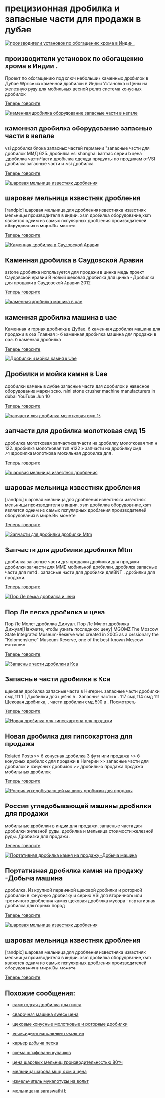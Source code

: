 # прецизионная дробилка и запасные части для продажи в дубае
<a href="https://mnn.zoosnet.net/LR/Chatpre.aspx?id=MNN94995150&p=https://consultis.com.pl/" target="_blank">![производители установок по обогащению хрома в Индии .](https://github.com/millmachine/images/raw/main/244.jpg)</a>
## производители установок по обогащению хрома в Индии .
Проект по обогащению под ключ  небольших каменных дробилок в Дубае Wprice из каменной дробилки в Индии Установка и Цены на железную руду для мобильных весной релиз система конусных дробилок 
<a href="https://mnn.zoosnet.net/LR/Chatpre.aspx?id=MNN94995150&p=https://consultis.com.pl/" target="_blank">Теперь говорите</a>
<a href="https://mnn.zoosnet.net/LR/Chatpre.aspx?id=MNN94995150&p=https://consultis.com.pl/" target="_blank">![каменная дробилка оборудование запасные части в непале](https://github.com/millmachine/images/raw/main/431.jpg)</a>
## каменная дробилка оборудование запасные части в непале
vsi дробилка блока запасных частей германии "запасные части для дробилок ММД 625. дробилка vsi shanghai barmac серии b цена .дробилка частиЧасти дробилка одежда продукты по продажам отVSI дробилка запасные части и .vsi дробилка 
<a href="https://mnn.zoosnet.net/LR/Chatpre.aspx?id=MNN94995150&p=https://consultis.com.pl/" target="_blank">Теперь говорите</a>
<a href="https://mnn.zoosnet.net/LR/Chatpre.aspx?id=MNN94995150&p=https://consultis.com.pl/" target="_blank">![шаровая мельница известняк дробления](https://github.com/millmachine/images/raw/main/72.jpg)</a>
## шаровая мельница известняк дробления
[randpic] шаровая мельница для дробления известняка известняк мельницы производителя в индии. xsm дробилка оборудование,xsm является одним из самых популярных дробления производителей оборудования в мире.Вы можете 
<a href="https://mnn.zoosnet.net/LR/Chatpre.aspx?id=MNN94995150&p=https://consultis.com.pl/" target="_blank">Теперь говорите</a>
<a href="https://mnn.zoosnet.net/LR/Chatpre.aspx?id=MNN94995150&p=https://consultis.com.pl/" target="_blank">![Каменная дробилка в Саудовской Аравии](https://github.com/millmachine/images/raw/main/208.jpg)</a>
## Каменная дробилка в Саудовской Аравии
sstone дробилка используется для продажи в  цинка медь проект Саудовской Аравии В новый щековая дробилка для цинка - Дробилка для продажи в Саудовской Аравии 2012 
<a href="https://mnn.zoosnet.net/LR/Chatpre.aspx?id=MNN94995150&p=https://consultis.com.pl/" target="_blank">Теперь говорите</a>
<a href="https://mnn.zoosnet.net/LR/Chatpre.aspx?id=MNN94995150&p=https://consultis.com.pl/" target="_blank">![каменная дробилка машина в uae](https://github.com/millmachine/images/raw/main/600.jpg)</a>
## каменная дробилка машина в uae
Каменная и горная дробилка в Дубае. б каменная дробилка машина для продажи в оаэ Главная > б каменная дробилка машина для продажи в оаэ. б каменная дробилка 
<a href="https://mnn.zoosnet.net/LR/Chatpre.aspx?id=MNN94995150&p=https://consultis.com.pl/" target="_blank">Теперь говорите</a>
<a href="https://mnn.zoosnet.net/LR/Chatpre.aspx?id=MNN94995150&p=https://consultis.com.pl/" target="_blank">![Дробилки и мойка камня в Uae](https://github.com/millmachine/images/raw/main/390.jpg)</a>
## Дробилки и мойка камня в Uae
дробилки камень в дубае запасные части для дробилок и навесное оборудование марки эско. mini stone crusher machine manufacturers in dubai YouTube Jun 10 
<a href="https://mnn.zoosnet.net/LR/Chatpre.aspx?id=MNN94995150&p=https://consultis.com.pl/" target="_blank">Теперь говорите</a>
<a href="https://mnn.zoosnet.net/LR/Chatpre.aspx?id=MNN94995150&p=https://consultis.com.pl/" target="_blank">![запчасти для дробилка молотковая смд 15](https://github.com/millmachine/images/raw/main/182.jpg)</a>
## запчасти для дробилка молотковая смд 15
дробилка молотковая запчастизапчасти на дробилку молотковая тип н 122. дробилка молотковая тип н122 » запчасти на дробилку смд 741дробилка молоткова  Мобильная дробилка для .
<a href="https://mnn.zoosnet.net/LR/Chatpre.aspx?id=MNN94995150&p=https://consultis.com.pl/" target="_blank">Теперь говорите</a>
<a href="https://mnn.zoosnet.net/LR/Chatpre.aspx?id=MNN94995150&p=https://consultis.com.pl/" target="_blank">![шаровая мельница известняк дробления](https://github.com/millmachine/images/raw/main/152.jpg)</a>
## шаровая мельница известняк дробления
[randpic] шаровая мельница для дробления известняка известняк мельницы производителя в индии. xsm дробилка оборудование,xsm является одним из самых популярных дробления производителей оборудования в мире.Вы можете 
<a href="https://mnn.zoosnet.net/LR/Chatpre.aspx?id=MNN94995150&p=https://consultis.com.pl/" target="_blank">Теперь говорите</a>
<a href="https://mnn.zoosnet.net/LR/Chatpre.aspx?id=MNN94995150&p=https://consultis.com.pl/" target="_blank">![Запчасти для дробилки дробилки Mtm](https://github.com/millmachine/images/raw/main/314.jpg)</a>
## Запчасти для дробилки дробилки Mtm
дробилка запасные части для продажи дробилки для продажи дробилки запчасти для MMD мобильной дробилки. дробилка запасные части для mmd . запасные части для дробилки дляBNT . дробилки для продажи.
<a href="https://mnn.zoosnet.net/LR/Chatpre.aspx?id=MNN94995150&p=https://consultis.com.pl/" target="_blank">Теперь говорите</a>
<a href="https://mnn.zoosnet.net/LR/Chatpre.aspx?id=MNN94995150&p=https://consultis.com.pl/" target="_blank">![Пор Ле песка дробилка и цена](https://github.com/millmachine/images/raw/main/140.jpg)</a>
## Пор Ле песка дробилка и цена
Пор Ле Молот дробилка Дижуал. Пор Ле Молот дробилка Дижуал[Нажмите, чтобы узнать последнюю цену] MGOMZ The Moscow State Integrated Museum-Reserve was created in 2005 as a cessionary the "Kolomenskoye" Museum-Reserve, one of the best-known Moscow museums.
<a href="https://mnn.zoosnet.net/LR/Chatpre.aspx?id=MNN94995150&p=https://consultis.com.pl/" target="_blank">Теперь говорите</a>
<a href="https://mnn.zoosnet.net/LR/Chatpre.aspx?id=MNN94995150&p=https://consultis.com.pl/" target="_blank">![Запасные части дробилки в Кса](https://github.com/millmachine/images/raw/main/361.jpg)</a>
## Запасные части дробилки в Кса
щековая дробилка запасные части в Нигерии. запасные части дробилки смд 111 1 | Дробилки для щебня в . Запасные части к . 117 смд 114 смд 111 Щековая дробилка, . части дробилки смд 500 в . Посмотреть 
<a href="https://mnn.zoosnet.net/LR/Chatpre.aspx?id=MNN94995150&p=https://consultis.com.pl/" target="_blank">Теперь говорите</a>
<a href="https://mnn.zoosnet.net/LR/Chatpre.aspx?id=MNN94995150&p=https://consultis.com.pl/" target="_blank">![Новая дробилка для гипсокартона для продажи](https://github.com/millmachine/images/raw/main/589.jpg)</a>
## Новая дробилка для гипсокартона для продажи
Related Posts >> б конусная дробилка 3 фута или продажа >> б конусных дробилок для продажи в Нигерии >> запасные части для дробилок и конусных дробилок >> дробильно продажа продажа мобильных дробилок 
<a href="https://mnn.zoosnet.net/LR/Chatpre.aspx?id=MNN94995150&p=https://consultis.com.pl/" target="_blank">Теперь говорите</a>
<a href="https://mnn.zoosnet.net/LR/Chatpre.aspx?id=MNN94995150&p=https://consultis.com.pl/" target="_blank">![Россия угледобывающей машины дробилки для продажи](https://github.com/millmachine/images/raw/main/20.jpg)</a>
## Россия угледобывающей машины дробилки для продажи
мобильные дробилки в индии для продажи. запасные части для дробилки железной руды. дробилка и мельница стоимости железной руды. Дробилки для продажи .
<a href="https://mnn.zoosnet.net/LR/Chatpre.aspx?id=MNN94995150&p=https://consultis.com.pl/" target="_blank">Теперь говорите</a>
<a href="https://mnn.zoosnet.net/LR/Chatpre.aspx?id=MNN94995150&p=https://consultis.com.pl/" target="_blank">![Портативная дробилка камня на продажу -Добыча машина](https://github.com/millmachine/images/raw/main/432.jpg)</a>
## Портативная дробилка камня на продажу -Добыча машина
дробилка. Из крупной первичной щековой дробилки и роторной дробилки в конусную дробилку и серию VSI для вторичного или третичного дробления камня щековая дробилка мусора · портативная дробилка для горных пород 
<a href="https://mnn.zoosnet.net/LR/Chatpre.aspx?id=MNN94995150&p=https://consultis.com.pl/" target="_blank">Теперь говорите</a>
<a href="https://mnn.zoosnet.net/LR/Chatpre.aspx?id=MNN94995150&p=https://consultis.com.pl/" target="_blank">![шаровая мельница известняк дробления](https://github.com/millmachine/images/raw/main/43.jpg)</a>
## шаровая мельница известняк дробления
[randpic] шаровая мельница для дробления известняка известняк мельницы производителя в индии. xsm дробилка оборудование,xsm является одним из самых популярных дробления производителей оборудования в мире.Вы можете 
<a href="https://mnn.zoosnet.net/LR/Chatpre.aspx?id=MNN94995150&p=https://consultis.com.pl/" target="_blank">Теперь говорите</a>
## Похожие сообщения:
* [самоходная дробилка для гипса](%D1%81%D0%B0%D0%BC%D0%BE%D1%85%D0%BE%D0%B4%D0%BD%D0%B0%D1%8F%20%D0%B4%D1%80%D0%BE%D0%B1%D0%B8%D0%BB%D0%BA%D0%B0%20%D0%B4%D0%BB%D1%8F%20%D0%B3%D0%B8%D0%BF%D1%81%D0%B0.md)
* [сварочная машина sweco цена](%D1%81%D0%B2%D0%B0%D1%80%D0%BE%D1%87%D0%BD%D0%B0%D1%8F%20%D0%BC%D0%B0%D1%88%D0%B8%D0%BD%D0%B0%20sweco%20%D1%86%D0%B5%D0%BD%D0%B0.md)
* [щековые конусные молотковые и роторные дробилки](%D1%89%D0%B5%D0%BA%D0%BE%D0%B2%D1%8B%D0%B5%20%D0%BA%D0%BE%D0%BD%D1%83%D1%81%D0%BD%D1%8B%D0%B5%20%D0%BC%D0%BE%D0%BB%D0%BE%D1%82%D0%BA%D0%BE%D0%B2%D1%8B%D0%B5%20%D0%B8%20%D1%80%D0%BE%D1%82%D0%BE%D1%80%D0%BD%D1%8B%D0%B5%20%D0%B4%D1%80%D0%BE%D0%B1%D0%B8%D0%BB%D0%BA%D0%B8.md)
* [эпоксидные напольные покрытия](%D1%8D%D0%BF%D0%BE%D0%BA%D1%81%D0%B8%D0%B4%D0%BD%D1%8B%D0%B5%20%D0%BD%D0%B0%D0%BF%D0%BE%D0%BB%D1%8C%D0%BD%D1%8B%D0%B5%20%D0%BF%D0%BE%D0%BA%D1%80%D1%8B%D1%82%D0%B8%D1%8F.md)
* [карьер добыча песка](%D0%BA%D0%B0%D1%80%D1%8C%D0%B5%D1%80%20%D0%B4%D0%BE%D0%B1%D1%8B%D1%87%D0%B0%20%D0%BF%D0%B5%D1%81%D0%BA%D0%B0.md)
* [схема шлифовани кулачков](%D1%81%D1%85%D0%B5%D0%BC%D0%B0%20%D1%88%D0%BB%D0%B8%D1%84%D0%BE%D0%B2%D0%B0%D0%BD%D0%B8%20%D0%BA%D1%83%D0%BB%D0%B0%D1%87%D0%BA%D0%BE%D0%B2.md)
* [цена шаровых мельниц производительностью 80тч](%D1%86%D0%B5%D0%BD%D0%B0%20%D1%88%D0%B0%D1%80%D0%BE%D0%B2%D1%8B%D1%85%20%D0%BC%D0%B5%D0%BB%D1%8C%D0%BD%D0%B8%D1%86%20%D0%BF%D1%80%D0%BE%D0%B8%D0%B7%D0%B2%D0%BE%D0%B4%D0%B8%D1%82%D0%B5%D0%BB%D1%8C%D0%BD%D0%BE%D1%81%D1%82%D1%8C%D1%8E%2080%D1%82%D1%87.md)
* [мельница шарова мшц х см а цена](%D0%BC%D0%B5%D0%BB%D1%8C%D0%BD%D0%B8%D1%86%D0%B0%20%D1%88%D0%B0%D1%80%D0%BE%D0%B2%D0%B0%20%D0%BC%D1%88%D1%86%20%D1%85%20%D1%81%D0%BC%20%D0%B0%20%D1%86%D0%B5%D0%BD%D0%B0.md)
* [измельчитель мукалотуры на вольт](%D0%B8%D0%B7%D0%BC%D0%B5%D0%BB%D1%8C%D1%87%D0%B8%D1%82%D0%B5%D0%BB%D1%8C%20%D0%BC%D1%83%D0%BA%D0%B0%D0%BB%D0%BE%D1%82%D1%83%D1%80%D1%8B%20%D0%BD%D0%B0%20%D0%B2%D0%BE%D0%BB%D1%8C%D1%82.md)
* [мельница на saraswathi b](%D0%BC%D0%B5%D0%BB%D1%8C%D0%BD%D0%B8%D1%86%D0%B0%20%D0%BD%D0%B0%20saraswathi%20b.md)
